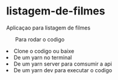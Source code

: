 # listagem-de-filmes
Aplicaçao para listagem de filmes
<ul>Para rodar o codigo</ul>
<li>Clone o codigo ou baixe</li>
<li>De um yarn no terminal</li>
<li>De um yarn server para comsumir a api</li>
<li>De um yarn dev para executar o codigo</li>
